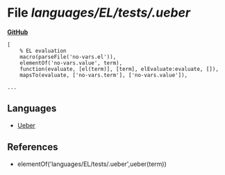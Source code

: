 # File _languages/EL/tests/.ueber_
**[GitHub](https://github.com/softlang/yas/blob/master/languages/EL/tests/.ueber)**
```
[
    % EL evaluation
    macro(parseFile('no-vars.el')),  
    elementOf('no-vars.value', term),
    function(evaluate, [el(term)], [term], elEvaluate:evaluate, []),
    mapsTo(evaluate, ['no-vars.term'], ['no-vars.value']),

...
```

## Languages
* [Ueber](../languages/Ueber.md)

## References
* elementOf('languages/EL/tests/.ueber',ueber(term))
